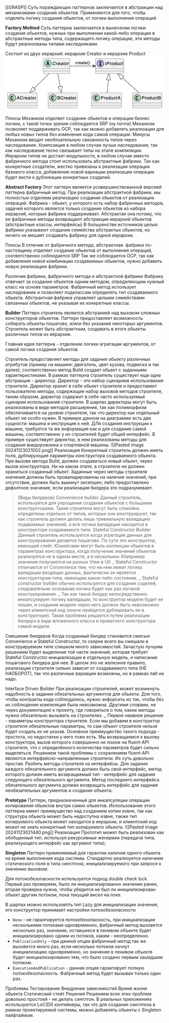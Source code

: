 [[GRASP]]
Суть пораждающих паттернов заключается в абстракции над механизмами создания обьектов. Применяются для того, чтобы отделять логику создания обьектов, от логики выполнения операций. 

**Factory Method** 
Суть паттерна заключается в вынесении логики создания обьектов, нужных при выполнении какой-либо операции в абстрактные методы типа, содержащего логику операции, эти методы будут реализованы типами наследниками. 

Состоит из двух иерархий: иерархия Creator и иерархие Product
![Image title!](20241123014154.png)

Плюсы
Механизм отделяет создание обьектов и операции бизнес логики, с такой точки зрения соблюдается SRP (ну почти)
Механизм позволяет поддерживать OCP, так как можно добавлять реализации для любых новых типов без изменения кода самой операции.
Минусы
Механизм вводит необязательную связанность типов через наследование. Композиция в любом случае лучше наследования, так как наследование тесно связывает типы на этапе компиляции. Иерархии типов не достает модульности, в любом случае вместо фабричного метода стоит использовать абстрактные фабрики. 
Так как конкретные создатели, жестко привязаны к реализации операции базового класса, добавление новой вариации реализации операции будет вести к дубликации конкретных создалей. 

**Abstract Factory** 
Этот паттерн является усовершенствованной версией паттерна фабричный метод. При реализации абстрактной фабрики, мы полностью отделяем реализацию создания обьектов от реализации операций. 
Фабрика - обьект, у которого есть набор фабричных методов, задачей которого является только создание обьектов из набора иерархий, которые фабрика поддерживает. Абстрактая она потому, что ее фабричные методы возвращают абстракции иерархий обьектов (абстрактные классы, интерфейсы)
	В большенстве источников целью фабрики указывают создание семейства абстрактых обьектов, но ничего не мешает создавать фабрику для одной иерархии.

Плюсы
В отличие от фабричного метода, абстрактная. фабрика по-настоящему отделяет создание обьектов от выполнения операций, соответственно соблюдается SRP
Так же соблюдается OCP, так как добавления новой комбинации создаваемых обьектов, нужно добавить новую реализацию фабрики. 

Различие фабрики, фабричного метода и абстрактной фабрики
Фабрика отвечает за создание обьектов одним методом, определяющим нужный класс на основе параметров. 
Фабричный метод использует наследование и позволяет подклассам определять тип создаваемого обьекта.
Абстрактная фабрика управляет целыми семействами связанных обьектов, не указывая их конкретные классы.


**Builder**
Паттерн строитель является абстракией над вызовом сложных конструкторов обьектов. Паттерн предоставляет возможность собирать обьекты пошагово, и/или без указания некоторых аргументов. Строитель может быть абстрактным, создавать в итоге обьекты различных типов из иерархии. 

Главная идея паттерна - отделение логики агрегации аргументов, от самой логики создания обьектов

Строитель предоставляет методы для задания обьекту различных атрибутов (пример на машине: двигатель, цвет кузова, подвеска и так далее), соответственно метод Build создает обьект с заданными характеристиками. 
В рамках паттерна строитель существует еще одна абстракция - директор. Директор - это набор сценариев использования строителя. Директор хранит в себе обьект строителя и предоставяет пользователю методы, содержащие набор вызовов методов строителя, таким образом, директор содержит в себе часто используемые сценарии использования строителя. 
В шарпах директоры могут быть реализованы в виде методов расширения, так как полиморфизм обеспечивается на уровне строителя, так что директор как отдельный обьект не особо нужен. 
В примере данном на диаграмме есть две сущности: машина и инструкция к ней. ДЛя создания инструкции к машине, требуется та же информация как и для создания самой машины, соответственно у их строителей будет общий интерфейс. В примере существвует директор, в нем реализованы методы для создания внедорожника и спортивной машины. 
![[Pasted image 20241123021002.png]]
Реализация
Конкретный строитель должен иметь поля, дублирующие параметры конструктора создаваемого обьекта. При вызове метода Build, должен создаваться новый обьект, через вызов конструктора. Ни на каком этапе, в строителе не должен храниться созданный обьект. Заданные через методы строителя значения должны быть провалидированны на наличие значений, при отсутствии, должен быть выкинут эксепшен, либо предоставлено дефолтное значение, если реализация билдера это подразумевает. 

> [Виды билдеров]
> Convenience builder
> Данный строитель, используется для упрощения создания обьектов с большими конструкторами. Такие строители могут быть спокойно определены отдельно от типов, которые они конструируют, так как строитель должен делать лишь тривиальную валидацию подаваемых значений, а вся логика валидации находится в конструкторе создаваемого типа. 
>Stateful Constructor Builder
>Данный строитель используется когда агрегация данных для конструирования делается пошагово. По сути это конструктор, имеющий стейт. 
>Юзкейсами могут быть коллекции обьектов в параметрах конструктора, когда получение значений обьектов реализуется не в одном месте, а в нескольких (Например значения получаются на разных View в UI)
>_
>Stateful Constructor отличается от Convenience тем, что на нем лежит логика валидации входящих данных, фактически он является конструктором типа, имеющим какое-либо состояние. 
>_
>Stateful constructor builder обычно используется для создания соделей, следовательно основаная логика будет как раз логикой конструирования. 
>_
>Так как такой билдер непосредственно инкапсулирует логику валидации, то конструктор модели будет ее лишен, и создание модели через него должно быть невозможно через клиентский код (иначе прийдется дублировать ее в конструкторе). Такая проблема решается путем реализации билдера в виде вложенного класса и приватного конструктора самой модели. 

Смешение билдеров
	Когда созданный билдер становится смесью Convenience и Stateful Constructor, то скорее всего вы смешали в конструируемом типе слишком много зависимостей. 
	Зачастую лучшим решением будет выделение той части значений, которая требует Stateful Constructor инициализации в отдельную модель, и написание пошагового билдера для нее. 
	В целом это не железное правило, реализации строителя сильно зависит от создаваемого типа (НЕ НАОБОРОТ), так что различные вариации возможны, но в рамках лаб не надо. 

Interface Driven Builder
	При реализации строителей, может возникнуть надобность в задании обязательных аргументов для обьекта. Для того, чтобы контракты кода соблюдались, нужно энфорсить их так, чтобы без их соблюдения компиляция была невозможна. Другими словами, не через документацию к проекту, где говориться о том, какие методы нужно обязательно вызывать на строителях.
	_
	Первое наивное решение - параметры конструктора строителя. Если мы добавим в конструктор строителя обязательные параметры, то сам объект строителя нельзя будет создать их не указав. Основное преимущество такого подхода - простота, но недостатки у него тоже есть. Мы возвращаемся к вызову конструктора, вызов которого совершенно не похож на fluent-API строителя, что с определённого количества параметров будет сильно выделяться.
	Решением такой проблемы с сохранением fluent-API являются интерфейсно-направленные строители.
	Их суть довольно простая. Разбить методы строителя на интерфейсы. Для задания каждого обязательного аргумента должен быть свой интерфейс, метод которого должен иметь возвращаемый тип - интерфейс для задания следующего обязательного аргумента. Метод последнего интерфейса обязательного аргумента должен возвращать интерфейс для задания необязательных аргументов и создания объекта.

**Prototype**
Паттерн, предназначенный для инкапсуляции операции копирования обьектов внутри самих обьектов. Использование этого паттерна имеет преимущество над созданием копии извне, так как структура обьекта может быть недоступна извне, также тип копируемого обьекта может находится в иерархии, и клиентский код может не знать конкретный тип копируемого обьекта. 
![[Pasted image 20241123021440.png]]
Реализация
Прототип может быть реализован как обобщенный тип, используя рекурсивные женерики (передача типа, реализующего интерфейс как аргумент типа); 

**Singleton**
Паттерн применяемый для гарантии наличия одного обьекта на время выполнения кода системы. 
Стандартно реализуется наличием статического поля в типа синглтона, инициализируемого при запросе к значению вызовом. 

Для потокобезопасности используется подход double check lock. Первый раз проверяем, было ли инициализированно значение ранее, вторая проверка нужна, чтобы убедится не был ли инициализирован обьект другим потоком, пока текущий висел на локе. 

В шарпах можно использовпть тип Lazy<T> для инициализации значения, его конструктор принимает настройки потокобезопасности
- `None` - не гарантируется потокобезопасность, при инициализации несколькими потоками одновременно, фабричный метод вызовется несколько раз, значение, оставшееся в ленивом объекте будет инициализировано одним из потоков, каким - неопределенно.
- `PublicationOnly` - при данной опции фабричный метод так же вызовется много раз, если несколько потоков начнут инициализацию одновременно, но значение в ленивом объекте будет инициализированно тем, что было создано первым зашедшим потоком.
- `ExecutionAndPublication` - данная опция гарантирует полную потокобезопасность. Фабричный метод будет вызыван только один раз.

Проблемы
	Тестирование
	Внедрение зависимостей
	Время жизни обьекта
	Статический стейт
Решения
	Решением всех этих проблем довольно простоей - не делать синглтон. В реальных приложениях используются LoC(DI) контейнеры, так что для создания синглтона в рамках проектируемой системы, можно добавлять обьекты с Singleton лайфтаймом. 